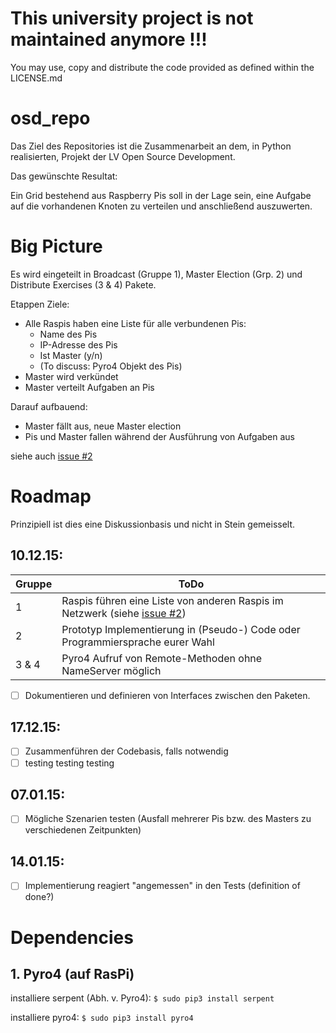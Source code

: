 # This university project is not maintained anymore !!!

You may use, copy and distribute the code provided as defined within the LICENSE.md

# osd_repo
Das Ziel des Repositories ist die Zusammenarbeit an dem, in Python realisierten, Projekt der LV Open Source Development.


Das gewünschte Resultat: 

Ein Grid bestehend aus Raspberry Pis soll in der Lage sein, eine Aufgabe auf die vorhandenen Knoten zu verteilen und anschließend auszuwerten.

# Big Picture

Es wird eingeteilt in Broadcast (Gruppe 1), Master Election (Grp. 2) und Distribute Exercises (3 & 4) Pakete.

Etappen Ziele:
- Alle Raspis haben eine Liste für alle verbundenen Pis:
  - Name des Pis
  - IP-Adresse des Pis
  - Ist Master (y/n)
  - (To discuss: Pyro4 Objekt des Pis)
- Master wird verkündet
- Master verteilt Aufgaben an Pis

Darauf aufbauend:
- Master fällt aus, neue Master election
- Pis und Master fallen während der Ausführung von Aufgaben aus

siehe auch [issue #2](https://github.com/nico-osd/osd_repo/issues/2#issuecomment-161434557)

# Roadmap

Prinzipiell ist dies eine Diskussionbasis und nicht in Stein gemeisselt.

## 10.12.15:


| Gruppe                                           | ToDo                                           |
| ------------------------------------------------ | ---------------------------------------------- |
| 1      | Raspis führen eine Liste von anderen Raspis im Netzwerk (siehe [issue #2](https://github.com/nico-osd/osd_repo/issues/2#issuecomment-161434557))              |
| 2      | Prototyp Implementierung in (Pseudo-) Code oder Programmiersprache eurer Wahl            |
| 3 & 4  | Pyro4 Aufruf von Remote-Methoden ohne NameServer möglich                                 |

- [ ] Dokumentieren und definieren von Interfaces zwischen den Paketen.

## 17.12.15:

- [ ] Zusammenführen der Codebasis, falls notwendig
- [ ] testing testing testing

## 07.01.15:

- [ ] Mögliche Szenarien testen (Ausfall mehrerer Pis bzw. des Masters zu verschiedenen Zeitpunkten)

## 14.01.15:

- [ ] Implementierung reagiert "angemessen" in den Tests (definition of done?)

# Dependencies

## 1. Pyro4 (auf RasPi)

installiere serpent (Abh. v. Pyro4):
`$ sudo pip3 install serpent`


installiere pyro4: 
`$ sudo pip3 install pyro4`
